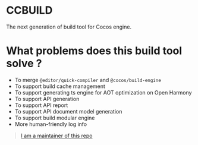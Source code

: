 # CCBUILD

The next generation of build tool for Cocos engine.

# What problems does this build tool solve ?

- To merge `@editor/quick-compiler` and  `@cocos/build-engine`
- To support build cache management
- To support generating ts engine for AOT optimization on Open Harmony 
- To support API generation
- To support API report
- To support API document model generation
- To support build modular engine
- More human-friendly log info

> [I am a maintainer of this repo](https://github.com/cocos/cocos-ccbuild/blob/master/README_MAINTAIN.md)
